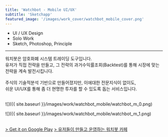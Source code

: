 ```yaml
---
title: 'Watchbot - Mobile UI/UX'
subtitle: 'Sketchapp'
featured_image: '/images/work_cover/watchbot_mobile_cover.png'
---
```




* UI / UX Design
* Solo Work
* Sketch, Photoshop, Principle  

<hr>
<div class="project_p">
  워치봇은 암호화폐 시스템 트레이딩 도구입니다.<br>
  유저가 직접 전략을 만들고, 그 전략의 과거수익률조회(Backtest)를 통해 시장에 맞는 전략을 계속 발전시킵니다.  

  <br>
  <br>
  주식의 기술적분석 기반으로 만들어졌지만, 이에대한 전문지식이 없이도,  <br>
  쉬운 UI/UX를 통해 좀 더 현명한 투자를 할 수 있도록 돕는 서비스입니다.
</div>


<br>

<!-- <a href="https://play.google.com/store/apps/details?id=com.jakin.watchbot" class="button button--large">Get it on Google Play</a> -->

![]({{ site.baseurl }}/images/work/watchbot_mobile/watchbot_m_0.png)

![]({{ site.baseurl }}/images/work/watchbot_mobile/watchbot_m_1.png)


<br>
<a href="https://play.google.com/store/apps/details?id=com.jakin.watchbot"> > Get it on Google Play</a>    
<a href="https://play.google.com/store/apps/details?id=com.jakin.watchbot"> > 유저들이 만들고 운영하는 워치봇 카페</a>
